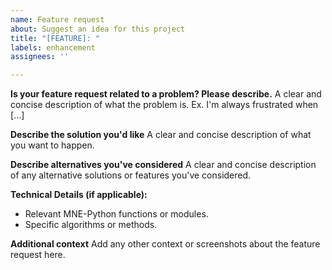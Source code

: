 ```yaml
---
name: Feature request
about: Suggest an idea for this project
title: "[FEATURE]: "
labels: enhancement
assignees: ''

---
```


**Is your feature request related to a problem? Please describe.**
A clear and concise description of what the problem is. Ex. I'm always frustrated when [...]

**Describe the solution you'd like**
A clear and concise description of what you want to happen.

**Describe alternatives you've considered**
A clear and concise description of any alternative solutions or features you've considered.

**Technical Details (if applicable):**
*   Relevant MNE-Python functions or modules.
*   Specific algorithms or methods.

**Additional context**
Add any other context or screenshots about the feature request here.
